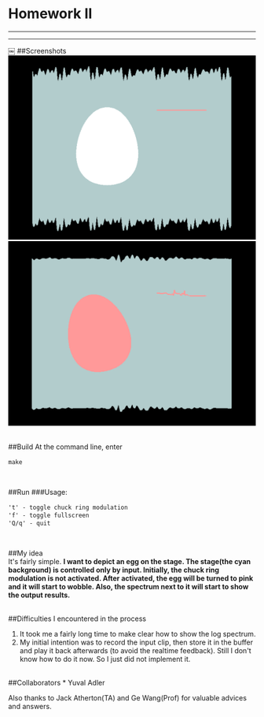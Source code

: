 # Homework II
---
---
￼
##Screenshots
![Screenshots](screenshots/onlyInput.png)
![Screenshots](screenshots/input+ringMod.png)

<br />
##Build
At the command line, enter
	
	make
<br />

##Run
###Usage:

````
't' - toggle chuck ring modulation
'f' - toggle fullscreen
'Q/q' - quit
````
<br />

##My idea  
It's fairly simple.
**I want to depict an egg on the stage. The stage(the cyan background) is controlled only by input. Initially, the chuck ring modulation is not activated. After activated, the egg will be turned to pink and it will start to wobble. Also, the spectrum next to it will start to show the output results.**


<br />
##Difficulties I encountered in the process

1. It took me a fairly long time to make clear how to show the log spectrum.
2. My initial intention was to record the input clip, then store it in the buffer and play it back afterwards (to avoid the realtime feedback). Still I don't know how to do it now. So I just did not implement it.

<br />
##Collaborators
* Yuval Adler

Also thanks to Jack Atherton(TA) and Ge Wang(Prof) for valuable advices and answers.